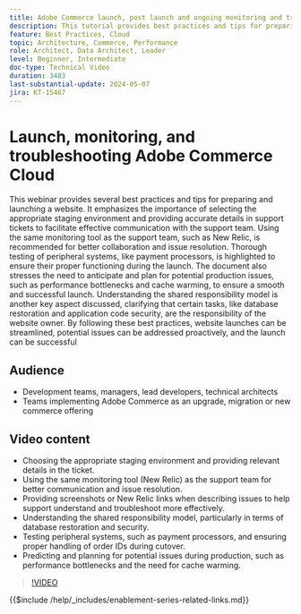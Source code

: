 ```yaml
---
title: Adobe Commerce launch, post launch and ongoing monitoring and troubleshooting
description: This tutorial provides best practices and tips for preparing and launching a website. Choosing the right staging environment, providing relevant details in support tickets, and using the same monitoring tool as the support team for better communication. Highlight the need for thorough testing of peripheral systems, such as payment processors, and planning for potential production issues like performance bottlenecks and cache warming. Effective communication, proactive planning, and understanding the shared responsibility model are also emphasized. By following these best practices, website launches can be smoother and more successful.
feature: Best Practices, Cloud
topic: Architecture, Commerce, Performance
role: Architect, Data Architect, Leader
level: Beginner, Intermediate
doc-type: Technical Video
duration: 3483
last-substantial-update: 2024-05-07
jira: KT-15467
---
```

# Launch, monitoring, and troubleshooting Adobe Commerce Cloud

This webinar provides several best practices and tips for preparing and launching a website. It emphasizes the importance of selecting the appropriate staging environment and providing accurate details in support tickets to facilitate effective communication with the support team. Using the same monitoring tool as the support team, such as New Relic, is recommended for better collaboration and issue resolution. Thorough testing of peripheral systems, like payment processors, is highlighted to ensure their proper functioning during the launch. The document also stresses the need to anticipate and plan for potential production issues, such as performance bottlenecks and cache warming, to ensure a smooth and successful launch. Understanding the shared responsibility model is another key aspect discussed, clarifying that certain tasks, like database restoration and application code security, are the responsibility of the website owner. By following these best practices, website launches can be streamlined, potential issues can be addressed proactively, and the launch can be successful

## Audience

* Development teams, managers, lead developers, technical architects
* Teams implementing Adobe Commerce as an upgrade, migration or new commerce offering

## Video content

* Choosing the appropriate staging environment and providing relevant details in the ticket. 
* Using the same monitoring tool (New Relic) as the support team for better communication and issue resolution. 
* Providing screenshots or New Relic links when describing issues to help support understand and troubleshoot more effectively.
* Understanding the shared responsibility model, particularly in terms of database restoration and security.
* Testing peripheral systems, such as payment processors, and ensuring proper handling of order IDs during cutover.
* Predicting and planning for potential issues during production, such as performance bottlenecks and the need for cache warming.


>[!VIDEO](https://video.tv.adobe.com/v/3428990?learn=on)

{{$include /help/_includes/enablement-series-related-links.md}}
